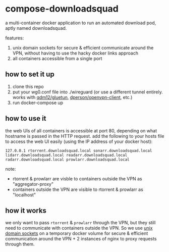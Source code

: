 # compose-downloadsquad

a multi-container docker application to run an automated download pod, aptly named downloadsquad.

features:
1. unix domain sockets for secure & efficient communicate around the VPN, without having to use the hacky docker links approach
1. all containers accessible from a single port

## how to set it up
1. clone this repo
1. put your wg0.conf file into ./wireguard (or use a different tunnel entirely. works with [qdm12/gluetun](https://github.com/qdm12/gluetun), [dperson/openvpn-client](https://github.com/dperson/openvpn-client), etc.)
1. run docker-compose up

## how to use it
the web UIs of all containers is accessible at port 80, depending on what hostname is passed in the HTTP request.
add the following to your hosts file to access the web UI easily (using the IP address of your docker host):
```
127.0.0.1 rtorrent.downloadsquad.local sonarr.downloadsquad.local lidarr.downloadsquad.local readarr.downloadsquad.local radarr.downloadsquad.local prowlarr.downloadsquad.local 
```

note:
* rtorrent & prowlarr are visble to containers outside the VPN as "aggregator-proxy"
* containers outside the VPN are visible to rtorrent & prowlarr as "localhost"

## how it works
we only want to pass `rtorrent` & `prowlarr` through the VPN, but they still need to communicate with containers outside the VPN. So we use [unix domain sockets](https://en.wikipedia.org/wiki/Unix_domain_socket) on a temporary docker volume for secure & efficient communication around the VPN + 2 instances of nginx to proxy requests through them.
